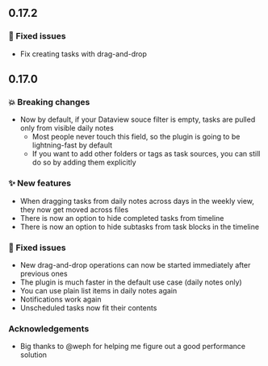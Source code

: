 ## 0.17.2

### 🐞 Fixed issues

- Fix creating tasks with drag-and-drop

## 0.17.0

### 💥 Breaking changes

- Now by default, if your Dataview souce filter is empty, tasks are pulled only from visible daily notes
  - Most people never touch this field, so the plugin is going to be lightning-fast by default
  - If you want to add other folders or tags as task sources, you can still do so by adding them explicitly

### ✨ New features

- When dragging tasks from daily notes across days in the weekly view, they now get moved across files
- There is now an option to hide completed tasks from timeline
- There is now an option to hide subtasks from task blocks in the timeline

### 🐞 Fixed issues

- New drag-and-drop operations can now be started immediately after previous ones
- The plugin is much faster in the default use case (daily notes only)
- You can use plain list items in daily notes again
- Notifications work again
- Unscheduled tasks now fit their contents

### Acknowledgements

- Big thanks to @weph for helping me figure out a good performance solution
